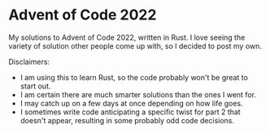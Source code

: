 # Advent of Code 2022

My solutions to Advent of Code 2022, written in Rust. I love seeing the variety of solution other people come up with, so I decided to post my own.

Disclaimers:

- I am using this to learn Rust, so the code probably won't be great to start out.
- I am certain there are much smarter solutions than the ones I went for.
- I may catch up on a few days at once depending on how life goes.
- I sometimes write code anticipating a specific twist for part 2 that doesn't appear, resulting in some probably odd code decisions.
